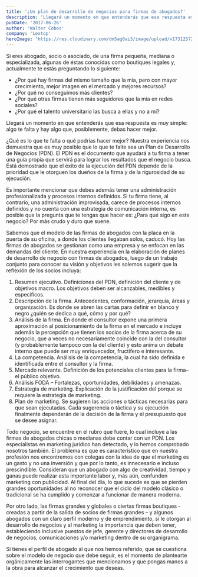 ```yaml
---
title: '¿Un plan de desarrollo de negocios para firmas de abogados?'
description: 'Llegará un momento en que entenderás que esa respuesta es muy simple: algo te falta y hay algo que, posiblemente, debas hacer mejor'
pubDate: '2017-06-26'
author: 'Walter Cobos'
company: 'Lextop'
heroImage: "https://res.cloudinary.com/dm5ag0ai3/image/upload/v1731257233/plan_uy038v.jpg"
---
```

Si eres abogado, socio o asociado, de una firma pequeña, mediana o especializada, algunas de éstas conocidas como boutiques legales y, actualmente te estás preguntando lo siguiente:

- ¿Por qué hay firmas del mismo tamaño que la mía, pero con mayor crecimiento, mejor imagen en el mercado y mejores recursos?
- ¿Por qué no conseguimos más clientes?
- ¿Por qué otras firmas tienen más seguidores que la mía en redes sociales?
- ¿Por qué el talento universitario las busca a ellas y no a mí?

Llegará un momento en que entenderás que esa respuesta es muy simple: algo te falta y hay algo que, posiblemente, debas hacer mejor.

¿Qué es lo que te falta o qué podrías hacer mejor? Nuestra experiencia nos demuestra que  es muy posible que lo que te falte sea un Plan de Desarrollo de Negocios (PDN). El PDN es el documento que ayudará a tu firma a tener una guía propia que servirá para lograr los resultados que el negocio busca. Está demostrado que el éxito de la ejecución del PDN depende de la prioridad que le otorguen los dueños de la firma y de la rigurosidad de su ejecución.

Es importante mencionar que debes además tener una administración profesionalizada y procesos internos definidos. Si tu firma tiene, al contrario, una administración improvisada, carece de procesos internos definidos y no cuenta con una estrategia de comunicación interna, es posible que la pregunta que te tengas que hacer es: ¿Para qué sigo en este negocio? Por más crudo y duro que suene. 

Sabemos que el modelo de las firmas de abogados con la placa en la puerta de su oficina,  a donde los clientes llegaban solos, caducó. Hoy  las firmas de abogados se gestionan como una empresa y se enfocan en las demandas del cliente. En nuestra experiencia en la elaboración de planes de desarrollo de negocio con firmas de abogados, luego de un trabajo conjunto para conocer su visión y objetivos les solemos sugerir que la reflexión de los socios incluya:

1. Resumen ejecutivo. Definiciones del PDN, definición del cliente y de objetivos macro. Los objetivos deben ser alcanzables, medibles y específicos.
2. Descripción de la firma. Antecedentes, conformación, jerarquía, áreas y organización. Es donde se abren las cartas para definir en blanco y negro ¿quién se dedica a qué, cómo y por qué?
3. Análisis de la firma. En donde el consultor expone  una primera aproximación al posicionamiento de la firma en el mercado e incluye además la percepción que tienen los socios de la firma acerca de su negocio, que a veces no necesariamente coincide con la del consultor (y probablemente tampoco con la del cliente) y esto anima un debate interno que puede ser muy enriquecedor, fructífero e interesante.
4. La competencia. Análisis de la competencia, la cual ha sido definida e identificada entre el consultor y la firma.
5. Mercado relevante. Definición de los potenciales clientes para la firma– el público objetivo.
6. Análisis FODA – Fortalezas, oportunidades, debilidades y amenazas.
7. Estrategia de marketing. Explicación de la justificación del porque se requiere la estrategia de marketing.
8. Plan de marketing. Se sugieren las acciones o tácticas necesarias  para que sean ejecutadas. Cada sugerencia o táctica y su ejecución finalmente dependerán de la decisión de la firma y el presupuesto que se desee  asignar.

Todo negocio, se encuentre en el rubro que fuere, lo cual incluye a las firmas de abogados chicas o medianas debe contar con un PDN. Los especialistas en marketing jurídico han detectado, y lo hemos comprobado nosotros también. El problema es que es característico que en nuestra profesión nos encontremos con  colegas con la idea de que el marketing es un gasto y no una inversión y que por lo tanto, es innecesario e incluso prescindible. Consideran que un abogado con algo de creatividad, tiempo y ganas puede realizar esta importante labor y, más aún, confunden marketing con publicidad. Al final del día, lo que sucede es que se pierden grandes oportunidades al no reconocer que el ciclo  del modelo clásico o tradicional se ha cumplido y comenzar a funcionar de manera moderna.

Por otro lado, las firmas grandes y globales o ciertas firmas boutiques - creadas a partir de la salida de socios de firmas grandes – y algunos abogados con un claro perfil moderno y de emprendimiento,  sí le otorgan al desarrollo de negocios y al marketing la importancia que deben tener, estableciendo inclusive  puestos de jefe, gerente y directores de desarrollo de negocios, comunicaciones y/o marketing dentro de su organigrama. 

Si tienes el perfil de abogado al que nos hemos referido, que se cuestiona sobre el modelo de negocio que debe seguir, es el momento de plantearte orgánicamente las interrogantes que mencionamos  y que pongas manos a la obra para alcanzar el crecimiento que deseas.